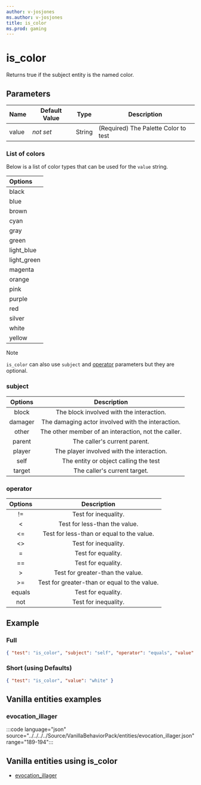 ```yaml
---
author: v-josjones
ms.author: v-josjones
title: is_color
ms.prod: gaming
---
```


# is_color

Returns true if the subject entity is the named color.

## Parameters

|Name |Default Value  |Type  |Description  |
|---------|---------|---------|---------|
|value |*not set* |String |(Required) The Palette Color to test |

### List of colors

Below is a list of color types that can be used for the `value` string.

| Options|
|:-----------|
| black|
| blue|
| brown|
| cyan|
| gray|
| green|
| light_blue|
| light_green|
| magenta|
| orange|
| pink|
| purple|
| red|
| silver|
| white|
| yellow|

>[!Note]
> `is_color` can also use `subject` and [operator](../Definitions/NestedTables/operator.md) parameters but they are optional.

### subject

| Options| Description |
|:-----------:|:-----------:|
| block| The block involved with the interaction. |
| damager| The damaging actor involved with the interaction. |
| other| The other member of an interaction, not the caller. |
| parent| The caller's current parent. |
| player| The player involved with the interaction. |
| self| The entity or object calling the test |
| target| The caller's current target. |

### operator

| Options| Description |
|:-----------:|:-----------:|
| !=| Test for inequality. |
| <| Test for less-than the value. |
| <=| Test for less-than or equal to the value. |
| <>| Test for inequality. |
| =| Test for equality. |
| ==| Test for equality. |
| >| Test for greater-than the value. |
| >=| Test for greater-than or equal to the value. |
| equals| Test for equality. |
| not| Test for inequality. |

## Example

### Full

```json
{ "test": "is_color", "subject": "self", "operator": "equals", "value": "white" }
```

### Short (using Defaults)

```json
{ "test": "is_color", "value": "white" }
```

## Vanilla entities examples

### evocation_illager

:::code language="json" source="../../../../Source/VanillaBehaviorPack/entities/evocation_illager.json" range="189-194":::

## Vanilla entities using is_color

- [evocation_illager](../../../../Source/VanillaBehaviorPack_Snippets/entities/evocation_illager.md)
